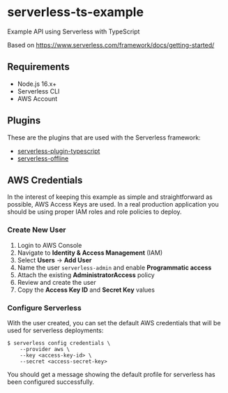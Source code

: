 # serverless-ts-example
Example API using Serverless with TypeScript

Based on https://www.serverless.com/framework/docs/getting-started/

## Requirements

- Node.js 16.x+
- Serverless CLI
- AWS Account

## Plugins
These are the plugins that are used with the Serverless framework:

- [serverless-plugin-typescript](https://www.serverless.com/plugins/serverless-plugin-typescript)
- [serverless-offline](https://www.serverless.com/plugins/serverless-offline)

## AWS Credentials
In the interest of keeping this example as simple and straightforward as possible, AWS Access Keys are used.
In a real production application you should be using proper IAM roles and role policies to deploy.

### Create New User

1. Login to AWS Console
2. Navigate to **Identity & Access Management** (IAM)
3. Select **Users** -> **Add User**
4. Name the user `serverless-admin` and enable **Programmatic access**
5. Attach the existing **AdministratorAccess** policy
6. Review and create the user
7. Copy the **Access Key ID** and **Secret Key** values

### Configure Serverless
With the user created, you can set the default AWS credentials that will be used for serverless deployments:

```shell
$ serverless config credentials \
    --provider aws \
    --key <access-key-id> \
    --secret <access-secret-key>
```

You should get a message showing the default profile for serverless has been configured successfully.
